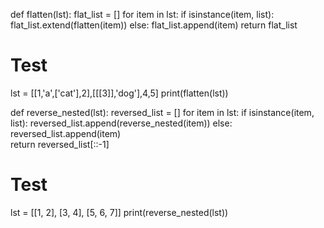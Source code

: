 def flatten(lst):
    flat_list = []
    for item in lst:
        if isinstance(item, list): 
            flat_list.extend(flatten(item)) 
        else:
            flat_list.append(item) 
    return flat_list

# Test
lst = [[1,'a',['cat'],2],[[[3]],'dog'],4,5]
print(flatten(lst))

def reverse_nested(lst):
    reversed_list = []
    for item in lst:
        if isinstance(item, list): 
            reversed_list.append(reverse_nested(item)) 
        else:
            reversed_list.append(item)  
    return reversed_list[::-1] 

# Test
lst = [[1, 2], [3, 4], [5, 6, 7]]
print(reverse_nested(lst)) 
